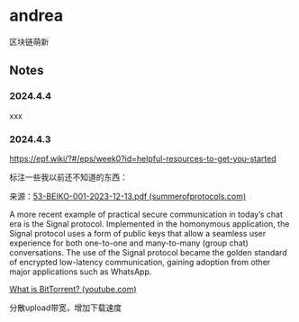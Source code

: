# andrea

区块链萌新

## Notes

### 2024.4.4

xxx

### 2024.4.3

https://epf.wiki/?#/eps/week0?id=helpful-resources-to-get-you-started

标注一些我以前还不知道的东西：

来源：[53-BEIKO-001-2023-12-13.pdf (summerofprotocols.com)](https://summerofprotocols.com/wp-content/uploads/2023/12/53-BEIKO-001-2023-12-13.pdf)

A more recent example of practical secure
communication in today’s chat era is
the Signal protocol. Implemented in the
homonymous application, the Signal
protocol uses a form of public keys that
allow a seamless user experience for both
one-to-one and many-to-many (group
chat) conversations. The use of the Signal
protocol became the golden standard of
encrypted low-latency communication,
gaining adoption from other major
applications such as WhatsApp.

[What is BitTorrent? (youtube.com)](https://www.youtube.com/watch?v=xH00ikD1oDo)

分散upload带宽，增加下载速度
